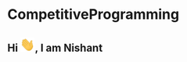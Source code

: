 # CompetitiveProgramming
## Hi <img src="https://raw.githubusercontent.com/ABSphreak/ABSphreak/master/gifs/Hi.gif" width="30px">, I am Nishant 
